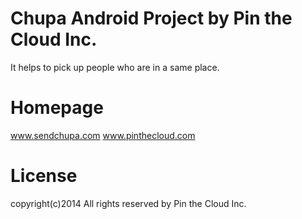 Chupa Android Project by Pin the Cloud Inc.
==============
It helps to pick up people who are in a same place.


Homepage
==============
www.sendchupa.com
www.pinthecloud.com


License
==============
copyright(c)2014
All rights reserved by Pin the Cloud Inc.
